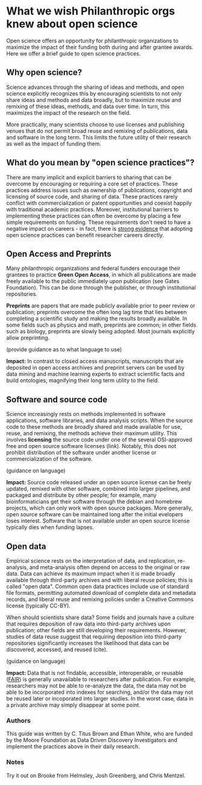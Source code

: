 # What we wish Philanthropic orgs knew about open science

Open science offers an opportunity for philanthropic organizations to maximize the impact of their funding both during and after grantee awards.  Here we offer a brief guide to open science practices.

## Why open science?

Science advances through the sharing of ideas and methods, and open science explicitly recognizes this by encouraging scientists to not only share ideas and methods and data broadly, but to maximize reuse and remixing of these ideas, methods, and data over time.  In turn, this maximizes the impact of the research on the field.

More practically, many scientists choose to use licenses and publishing venues that do not permit broad reuse and remixing of publications, data and software in the long term.  This limits the future utility of their research as well as the impact of funding them.

## What do you mean by "open science practices"?

There are many implicit and explicit barriers to sharing that can be overcome by encouraging or requiring a core set of practices.  These practices address issues such as ownership of publications, copyright and licensing of source code, and sharing of data.  These practices rarely conflict with commercialization or patent opportunities and coexist happily with traditional academic practices.  Moreover, institutional barriers to implementing these practices can often be overcome by placing a few simple requirements on funding.  These requirements don't need to have a negative impact on careers - in fact, there is [strong evidence](https://elifesciences.org/content/5/e16800) that 
adopting open science practices can benefit researcher careers directly.

## Open Access and Preprints

Many philanthropic organizations and federal funders encourage their grantees to practice **Green Open Access**, in which all publications are made freely available to the public immediately upon publication (see Gates Foundation).  This can be done through the publisher, or through institutional repositories.

**Preprints** are papers that are made publicly available prior to peer review or publication; preprints overcome the often long lag time that lies between completing a scientific study and making the results broadly available.  In some fields such as physics and math, preprints are common; in other fields such as biology, preprints are slowly being adopted.  Most journals explicitly allow preprinting.

(provide guidance as to what language to use)

**Impact:** In contrast to closed access manuscripts, manuscripts that
are deposited in open access archives and preprint servers can be used
by data mining and machine learning experts to extract scientific
facts and build ontologies, magnifying their long term utility to the
field.

## Software and source code

Science increasingly rests on methods implemented in software applications, software libraries, and data analysis scripts.  When the source code to these methods are broadly shared and made available for use, reuse, and remixing, the methods achieve their maximum utility.  This involves **licensing** the source code under one of the several OSI-approved free and open source software licenses (link).  Notably, this does not prohibit distribution of the software under another license or commercialization of the software.

(guidance on language)

**Impact:** Source code released under an open source license can be
freely updated, remixed with other software, combined into larger
pipelines, and packaged and distribute by other people; for example,
many bioinformaticians get their software through the debian and
homebrew projects, which can only work with open source packages.
More generally, open source software can be maintained long after the
initial evelopers loses interest.  Software that is not available under
an open source license typically dies when funding lapses.

## Open data

Empirical science rests on the interpretation of data, and replication, re-analysis, and meta-analysis often depend on access to the original or raw data.  Data can achieve its maximum impact when it is made broadly available through third-party archives and with liberal reuse policies; this is called "open data". Common open data practices include use of standard file formats, permitting automated download of complete data and metadata records, and liberal reuse and remixing policies under a Creative Commons license (typically CC-BY).

When should scientists share data? Some fields and journals have a culture that requires deposition of raw data into third-party archives upon publication; other fields are still developing their requirements.  However, studies of data reuse suggest that requiring deposition into third-party repositories significantly increases the likelihood that data can be discovered, accessed, and reused (cite).

(guidance on language)

**Impact:** Data that is not findable, accessible, interoperable, or
reusable
([FAIR](https://www.force11.org/group/fairgroup/fairprinciples)) is
generally unavailable to researchers after publication.  For example,
researchers may not be able to re-analyze the data, the data may
not be able to be incorporated into indexes for searching, and/or the
data may not be reused later or incoporated into larger studies.  In
the worst case, data in a private archive may simply disappear at some
point.

### Authors

This guide was written by C. Titus Brown and Ethan White, who are funded by the Moore Foundation as Data Driven Discovery Investigators and implement the practices above in their daily research.

### Notes

Try it out on Brooke from Helmsley, Josh Greenberg, and Chris Mentzel.
